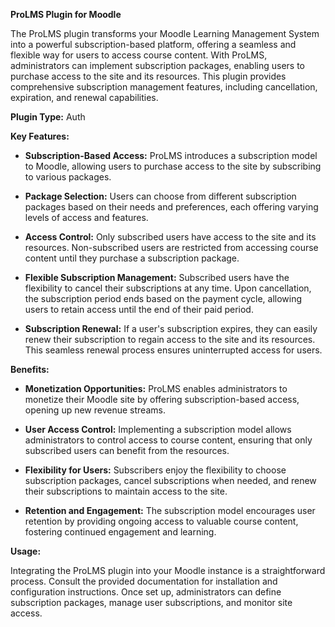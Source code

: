 **ProLMS Plugin for Moodle**

The ProLMS plugin transforms your Moodle Learning Management System into a powerful subscription-based platform, offering a seamless and flexible way for users to access course content. With ProLMS, administrators can implement subscription packages, enabling users to purchase access to the site and its resources. This plugin provides comprehensive subscription management features, including cancellation, expiration, and renewal capabilities.

**Plugin Type:**
Auth

**Key Features:**

- **Subscription-Based Access:** ProLMS introduces a subscription model to Moodle, allowing users to purchase access to the site by subscribing to various packages.

- **Package Selection:** Users can choose from different subscription packages based on their needs and preferences, each offering varying levels of access and features.

- **Access Control:** Only subscribed users have access to the site and its resources. Non-subscribed users are restricted from accessing course content until they purchase a subscription package.

- **Flexible Subscription Management:** Subscribed users have the flexibility to cancel their subscriptions at any time. Upon cancellation, the subscription period ends based on the payment cycle, allowing users to retain access until the end of their paid period.

- **Subscription Renewal:** If a user's subscription expires, they can easily renew their subscription to regain access to the site and its resources. This seamless renewal process ensures uninterrupted access for users.

**Benefits:**

- **Monetization Opportunities:** ProLMS enables administrators to monetize their Moodle site by offering subscription-based access, opening up new revenue streams.

- **User Access Control:** Implementing a subscription model allows administrators to control access to course content, ensuring that only subscribed users can benefit from the resources.

- **Flexibility for Users:** Subscribers enjoy the flexibility to choose subscription packages, cancel subscriptions when needed, and renew their subscriptions to maintain access to the site.

- **Retention and Engagement:** The subscription model encourages user retention by providing ongoing access to valuable course content, fostering continued engagement and learning.

**Usage:**

Integrating the ProLMS plugin into your Moodle instance is a straightforward process. Consult the provided documentation for installation and configuration instructions. Once set up, administrators can define subscription packages, manage user subscriptions, and monitor site access.
